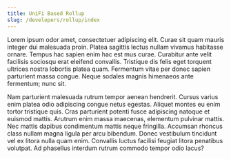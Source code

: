 ```yaml
---
title: UniFi Based Rollup
slug: /developers/rollup/index
---
```

Lorem ipsum odor amet, consectetuer adipiscing elit. Curae sit quam mauris integer dui malesuada proin. Platea sagittis lectus nullam vivamus habitasse ornare. Tempus hac sapien enim hac est mus curae. Curabitur ante velit facilisis sociosqu erat eleifend convallis. Tristique dis felis eget torquent ultrices nostra lobortis platea quam. Fermentum vitae per donec sapien parturient massa congue. Neque sodales magnis himenaeos ante fermentum; nunc sit.

Nam parturient malesuada rutrum tempor aenean hendrerit. Cursus varius enim platea odio adipiscing congue netus egestas. Aliquet montes eu enim tortor tristique quis. Cras parturient potenti fusce adipiscing natoque et euismod mattis. Arutrum enim massa maecenas, elementum pulvinar mattis. Nec mattis dapibus condimentum mattis neque fringilla. Accumsan rhoncus class nullam magna ligula per arcu bibendum. Donec vestibulum tincidunt vel ex litora nulla quam enim. Convallis luctus facilisi feugiat litora penatibus volutpat. Ad phasellus interdum rutrum commodo tempor odio lacus?